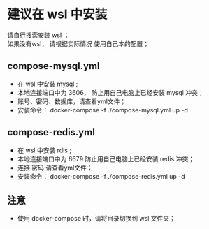 # 建议在 wsl 中安装
请自行搜索安装 wsl ；  
如果没有wsl， 请根据实际情况 使用自己本的配置；  



## compose-mysql.yml
- 在 wsl 中安装 mysql ;    
- 本地连接端口中为 3606， 防止用自己电脑上已经安装 mysql 冲突；
- 账号、密码、数据库，请查看yml文件；  
- 安装命令： docker-compose -f ./compose-mysql.yml up -d


## compose-redis.yml
- 在 wsl 中安装 rdis ;    
- 本地连接端口中为 6679 防止用自己电脑上已经安装 redis 冲突；
- 连接 密码 请查看yml文件；  
- 安装命令： docker-compose -f ./compose-redis.yml up -d



## 注意
- 使用 docker-compose 时，请将目录切换到 wsl 文件夹；